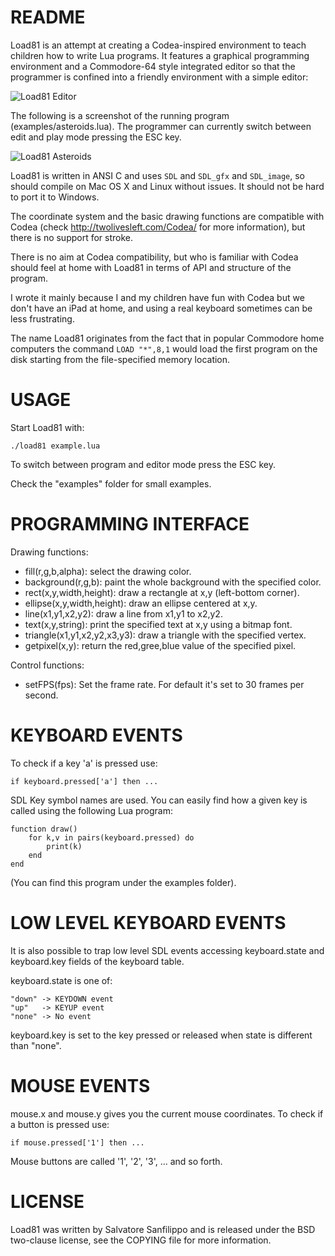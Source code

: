 README
===

Load81 is an attempt at creating a Codea-inspired environment to teach
children how to write Lua programs. It features a graphical programming
environment and a Commodore-64 style integrated editor so that the programmer
is confined into a friendly environment with a simple editor:

![Load81 Editor](http://antirez.com/misc/codakido_screenshot_1.png)

The following is a screenshot of the running program (examples/asteroids.lua).
The programmer can currently switch between edit and play mode pressing the
ESC key.

![Load81 Asteroids](http://antirez.com/misc/codakido_screenshot_3.png)

Load81 is written in ANSI C and uses `SDL` and `SDL_gfx` and `SDL_image`, so
should compile on Mac OS X and Linux without issues. It should not be hard
to port it to Windows.

The coordinate system and the basic drawing functions are compatible with
Codea (check http://twolivesleft.com/Codea/ for more information), but there
is no support for stroke.

There is no aim at Codea compatibility, but who is familiar with Codea should
feel at home with Load81 in terms of API and structure of the program.

I wrote it mainly because I and my children have fun with Codea but we don't
have an iPad at home, and using a real keyboard sometimes can be less
frustrating.

The name Load81 originates from the fact that in popular Commodore home
computers the command `LOAD "*",8,1` would load the first program on the disk
starting from the file-specified memory location.

USAGE
===

Start Load81 with:

    ./load81 example.lua

To switch between program and editor mode press the ESC key.

Check the "examples" folder for small examples.

PROGRAMMING INTERFACE
===

Drawing functions:

* fill(r,g,b,alpha): select the drawing color.
* background(r,g,b): paint the whole background with the specified color.
* rect(x,y,width,height): draw a rectangle at x,y (left-bottom corner).
* ellipse(x,y,width,height): draw an ellipse centered at x,y.
* line(x1,y1,x2,y2): draw a line from x1,y1 to x2,y2.
* text(x,y,string): print the specified text at x,y using a bitmap font.
* triangle(x1,y1,x2,y2,x3,y3): draw a triangle with the specified vertex.
* getpixel(x,y): return the red,gree,blue value of the specified pixel.

Control functions:

* setFPS(fps): Set the frame rate. For default it's set to 30 frames per second.

KEYBOARD EVENTS
===

To check if a key 'a' is pressed use:

    if keyboard.pressed['a'] then ...

SDL Key symbol names are used. You can easily find how a given key is
called using the following Lua program:

    function draw()
        for k,v in pairs(keyboard.pressed) do
            print(k)
        end
    end

(You can find this program under the examples folder).

LOW LEVEL KEYBOARD EVENTS
===

It is also possible to trap low level SDL events accessing keyboard.state
and keyboard.key fields of the keyboard table.

keyboard.state is one of:

    "down" -> KEYDOWN event
    "up"   -> KEYUP event
    "none" -> No event

keyboard.key is set to the key pressed or released when state is different
than "none".

MOUSE EVENTS
===

mouse.x and mouse.y gives you the current mouse coordinates. To check
if a button is pressed use:

    if mouse.pressed['1'] then ...

Mouse buttons are called '1', '2', '3', ... and so forth.

LICENSE
===

Load81 was written by Salvatore Sanfilippo and is released under the
BSD two-clause license, see the COPYING file for more information.
